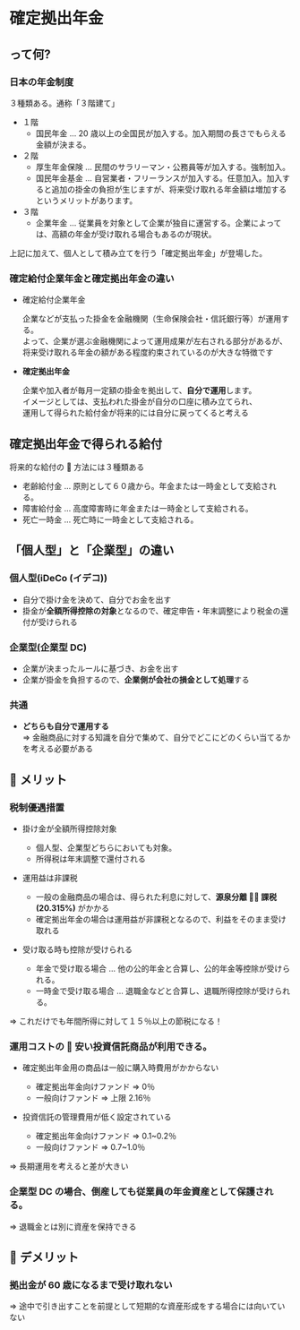 # 確定拠出年金

## って何?

### 日本の年金制度

３種類ある。通称「３階建て」

- １階
  - 国民年金 … 20 歳以上の全国民が加入する。加入期間の長さでもらえる金額が決まる。
- ２階
  - 厚生年金保険 … 民間のサラリーマン・公務員等が加入する。強制加入。
  - 国民年金基金 … 自営業者・フリーランスが加入する。任意加入。加入すると追加の掛金の負担が生じますが、将来受け取れる年金額は増加するというメリットがあります。
- ３階
  - 企業年金 … 従業員を対象として企業が独自に運営する。企業によっては、高額の年金が受け取れる場合もあるのが現状。

上記に加えて、個人として積み立てを行う「確定拠出年金」が登場した。

### 確定給付企業年金と確定拠出年金の違い

- 確定給付企業年金

  企業などが支払った掛金を金融機関（生命保険会社・信託銀行等）が運用する。  
  よって、企業が選ぶ金融機関によって運用成果が左右される部分があるが、  
  将来受け取れる年金の額がある程度約束されているのが大きな特徴です

- **確定拠出年金**

  企業や加入者が毎月一定額の掛金を拠出して、**自分で運用**します。  
  イメージとしては、支払われた掛金が自分の口座に積み立てられ、  
  運用して得られた給付金が将来的には自分に戻ってくると考える

## 確定拠出年金で得られる給付

将来的な給付の  方法には３種類ある

- 老齢給付金 … 原則として６０歳から。年金または一時金として支給される。
- 障害給付金 … 高度障害時に年金または一時金として支給される。
- 死亡一時金 … 死亡時に一時金として支給される。

## 「個人型」と「企業型」の違い

### 個人型(iDeCo (イデコ))

- 自分で掛け金を決めて、自分でお金を出す
- 掛金が**全額所得控除の対象**となるので、確定申告・年末調整により税金の還付が受けられる

### 企業型(企業型 DC)

- 企業が決まったルールに基づき、お金を出す
- 企業が掛金を負担するので、**企業側が会社の損金として処理**する

### 共通

- **どちらも自分で運用する**  
  => 金融商品に対する知識を自分で集めて、自分でどこにどのくらい当てるかを考える必要がある

##  メリット

### 税制優遇措置

- 掛け金が全額所得控除対象

  - 個人型、企業型どちらにおいても対象。
  - 所得税は年末調整で還付される

- 運用益は非課税

  - 一般の金融商品の場合は、得られた利息に対して、**源泉分離  課税(20.315%)** がかかる
  - 確定拠出年金の場合は運用益が非課税となるので、利益をそのまま受け取れる

- 受け取る時も控除が受けられる

  - 年金で受け取る場合 … 他の公的年金と合算し、公的年金等控除が受けられる。
  - 一時金で受け取る場合 … 退職金などと合算し、退職所得控除が受けられる。

=> これだけでも年間所得に対して１５％以上の節税になる！

### 運用コストの  安い投資信託商品が利用できる。

- 確定拠出年金用の商品は一般に購入時費用がかからない

  - 確定拠出年金向けファンド => 0％
  - 一般向けファンド => 上限 2.16％

- 投資信託の管理費用が低く設定されている

  - 確定拠出年金向けファンド => 0.1~0.2％
  - 一般向けファンド => 0.7~1.0％

=> 長期運用を考えると差が大きい

### 企業型 DC の場合、倒産しても従業員の年金資産として保護される。

=> 退職金とは別に資産を保持できる

##  デメリット

### 拠出金が 60 歳になるまで受け取れない

=> 途中で引き出すことを前提として短期的な資産形成をする場合には向いていない
